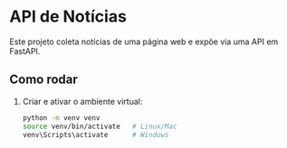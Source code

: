 # API de Notícias 

Este projeto coleta notícias de uma página web e expõe via uma API em FastAPI.

## Como rodar

1. Criar e ativar o ambiente virtual:
   ```bash
   python -m venv venv
   source venv/bin/activate   # Linux/Mac
   venv\Scripts\activate      # Windows
